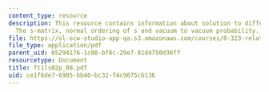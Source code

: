 ```yaml
---
content_type: resource
description: This resource contains information about solution to differential equation,
  The s-matrix, normal ordering of s and vacuum to vacuum probability.
file: https://ol-ocw-studio-app-qa.s3.amazonaws.com/courses/8-323-relativistic-quantum-field-theory-i-spring-2008/ce1f6de76905bb40bc32f4c9675cb136_ft1ls02p_08.pdf
file_type: application/pdf
parent_uid: 65294176-1c08-bf8c-29e7-81d4750d36ff
resourcetype: Document
title: ft1ls02p_08.pdf
uid: ce1f6de7-6905-bb40-bc32-f4c9675cb136
---
```


